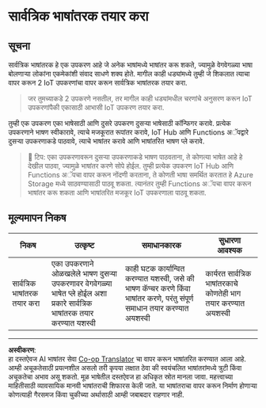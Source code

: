 <!--
CO_OP_TRANSLATOR_METADATA:
{
  "original_hash": "701f4a4466f9309b6e1d863077df0c06",
  "translation_date": "2025-08-27T13:31:01+00:00",
  "source_file": "6-consumer/lessons/4-multiple-language-support/assignment.md",
  "language_code": "mr"
}
-->
# सार्वत्रिक भाषांतरक तयार करा

## सूचना

सार्वत्रिक भाषांतरक हे एक उपकरण आहे जे अनेक भाषांमध्ये भाषांतर करू शकते, ज्यामुळे वेगवेगळ्या भाषा बोलणाऱ्या लोकांना एकमेकांशी संवाद साधणे शक्य होते. मागील काही धड्यांमध्ये तुम्ही जे शिकलात त्याचा वापर करून 2 IoT उपकरणांचा वापर करून सार्वत्रिक भाषांतरक तयार करा.

> जर तुमच्याकडे 2 उपकरणे नसतील, तर मागील काही धड्यांमधील चरणांचे अनुसरण करून IoT उपकरणांपैकी एकासाठी आभासी IoT उपकरण तयार करा.

तुम्ही एक उपकरण एका भाषेसाठी आणि दुसरे उपकरण दुसऱ्या भाषेसाठी कॉन्फिगर करावे. प्रत्येक उपकरणाने भाषण स्वीकारावे, त्याचे मजकूरात रूपांतर करावे, IoT Hub आणि Functions अॅपद्वारे दुसऱ्या उपकरणाकडे पाठवावे, त्याचे भाषांतर करावे आणि भाषांतरित भाषण प्ले करावे.

> 💁 टिप: एका उपकरणावरून दुसऱ्या उपकरणाकडे भाषण पाठवताना, ते कोणत्या भाषेत आहे हे देखील पाठवा, ज्यामुळे भाषांतर करणे सोपे होईल. तुम्ही प्रत्येक उपकरण IoT Hub आणि Functions अॅपचा वापर करून नोंदणी करताना, ते कोणती भाषा समर्थित करतात हे Azure Storage मध्ये साठवण्यासाठी पाठवू शकता. त्यानंतर तुम्ही Functions अॅपचा वापर करून भाषांतर करू शकता आणि भाषांतरित मजकूर IoT उपकरणाला पाठवू शकता.

## मूल्यमापन निकष

| निकष | उत्कृष्ट | समाधानकारक | सुधारणा आवश्यक |
| ----- | -------- | ----------- | --------------- |
| सार्वत्रिक भाषांतरक तयार करा | एका उपकरणाने ओळखलेले भाषण दुसऱ्या उपकरणावर वेगवेगळ्या भाषेत प्ले होईल अशा प्रकारे सार्वत्रिक भाषांतरक तयार करण्यात यशस्वी | काही घटक कार्यान्वित करण्यात यशस्वी, जसे की भाषण कॅप्चर करणे किंवा भाषांतर करणे, परंतु संपूर्ण समाधान तयार करण्यात अयशस्वी | कार्यरत सार्वत्रिक भाषांतरकाचे कोणतेही भाग तयार करण्यात अयशस्वी |

---

**अस्वीकरण**:  
हा दस्तऐवज AI भाषांतर सेवा [Co-op Translator](https://github.com/Azure/co-op-translator) चा वापर करून भाषांतरित करण्यात आला आहे. आम्ही अचूकतेसाठी प्रयत्नशील असलो तरी कृपया लक्षात ठेवा की स्वयंचलित भाषांतरांमध्ये त्रुटी किंवा अचूकतेचा अभाव असू शकतो. मूळ भाषेतील दस्तऐवज हा अधिकृत स्रोत मानला जावा. महत्त्वाच्या माहितीसाठी व्यावसायिक मानवी भाषांतराची शिफारस केली जाते. या भाषांतराचा वापर करून निर्माण होणाऱ्या कोणत्याही गैरसमज किंवा चुकीच्या अर्थासाठी आम्ही जबाबदार राहणार नाही.